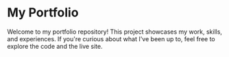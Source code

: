 # My Portfolio

Welcome to my portfolio repository! This project showcases my work, skills, and experiences. If you're curious about what I've been up to, feel free to explore the code and the live site.

